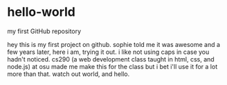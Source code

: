 # hello-world
my first GitHub repository

hey this is my first project on github.  sophie told me it was awesome and a few years later, here i am, trying it out.  i like not using caps in case you hadn't noticed.  cs290 (a web development class taught in html, css, and node.js) at osu made me make this for the class but i bet i'll use it for a lot more than that.  watch out world, and hello.
